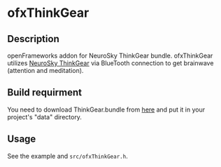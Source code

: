 ofxThinkGear
===================================

Description
-----------

openFrameworks addon for NeuroSky ThinkGear bundle.
ofxThinkGear utilizes [NeuroSky ThinkGear](http://www.neurosky.com/Business/ThinkGearChipsets.aspx) via BlueTooth connection to get brainwave (attention and meditation).

Build requirment
-----------

You need to download ThinkGear.bundle from [here](http://store.neurosky.com/products/developer-tools-2-1) and put it in your project's "data" directory.

Usage
-----

See the example and `src/ofxThinkGear.h`.

